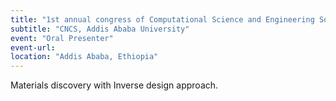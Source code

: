 ```yaml
---
title: "1st annual congress of Computational Science and Engineering Society of Ethiopia"
subtitle: "CNCS, Addis Ababa University"
event: "Oral Presenter"
event-url: 
location: "Addis Ababa, Ethiopia"
---
```


 Materials discovery with Inverse design approach. 